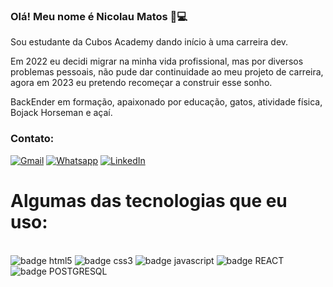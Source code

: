 ### Olá! Meu nome é Nicolau Matos 🙂💻
Sou estudante da Cubos Academy dando início à uma carreira dev.

Em 2022 eu decidi migrar na minha vida profissional, mas por diversos     problemas pessoais, não pude dar continuidade ao meu projeto de carreira, agora em 2023 eu pretendo recomeçar a construir esse sonho.

BackEnder em formação, apaixonado por educação, gatos, atividade física, Bojack Horseman e açaí.

### Contato:
[![Gmail](https://img.shields.io/badge/Gmail-D14836?style=for-the-badge&logo=gmail&logoColor=white)](mailto:nicolau.matos07@gmail.com)
[![Whatsapp](https://img.shields.io/badge/WhatsApp-25D366?style=for-the-badge&logo=whatsapp&logoColor=white)](https://api.whatsapp.com/send?phone=5583998909902&text=Ol%C3%A1%2C%20Nicolau!)
[![LinkedIn](https://img.shields.io/badge/LinkedIn-0077B5?style=for-the-badge&logo=linkedin&logoColor=white)](https://www.linkedin.com/in/nicolau-de-matos-aur%C3%A9lio-83888a236/)


# Algumas das tecnologias que eu uso:

<div style='display: inline_block'><br/>
    <img aling alt='badge html5' src='https://img.shields.io/badge/HTML5-E34F26?style=for-the-badge&logo=html5&logoColor=white'>
    <img alt='badge css3' src='https://img.shields.io/badge/CSS3-1572B6?style=for-the-badge&logo=css3&logoColor=white'>
    <img alt='badge javascript' src='https://img.shields.io/badge/JavaScript-323330?style=for-the-badge&logo=javascript&logoColor=F7DF1E'>
    <img alt='badge REACT' src='https://img.shields.io/badge/React-20232A?style=for-the-badge&logo=react&logoColor=61DAFB'>
    <img alt='badge POSTGRESQL' src='https://img.shields.io/badge/PostgreSQL-316192?style=for-the-badge&logo=postgresql&logoColor=white'>
<div/>

<!--
**NicolauMatos/NicolauMatos** is a ✨ _special_ ✨ repository because its `README.md` (this file) appears on your GitHub profile.

Here are some ideas to get you started:

- 🔭 I’m currently working on ...
- 🌱 I’m currently learning ...
- 👯 I’m looking to collaborate on ...
- 🤔 I’m looking for help with ...
- 💬 Ask me about ...
- 📫 How to reach me: ...
- 😄 Pronouns: ...
- ⚡ Fun fact: ...
-->
